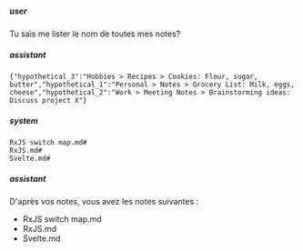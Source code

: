 ##### user
Tu sais me lister le nom de toutes mes notes?

##### assistant
```lookup
{"hypothetical_3":"Hobbies > Recipes > Cookies: Flour, sugar, butter","hypothetical_1":"Personal > Notes > Grocery List: Milk, eggs, cheese","hypothetical_2":"Work > Meeting Notes > Brainstorming ideas: Discuss project X"}
```

##### system
```sc-context
RxJS switch map.md#
RxJS.md#
Svelte.md#
```

##### assistant
D'après vos notes, vous avez les notes suivantes :

* RxJS switch map.md
* RxJS.md
* Svelte.md